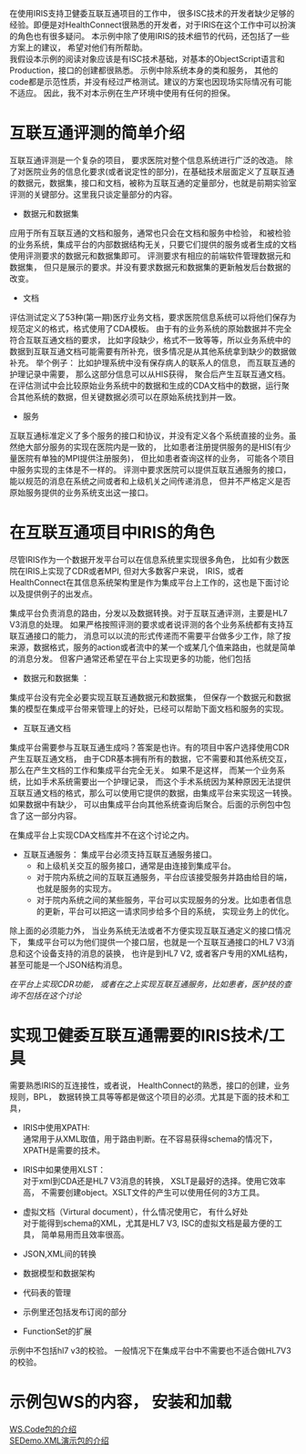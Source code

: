 在使用IRIS支持卫健委互联互通项目的工作中， 很多ISC技术的开发者缺少足够的经验。即便是对HealthConnect很熟悉的开发者，对于IRIS在这个工作中可以扮演的角色也有很多疑问。 本示例中除了使用IRIS的技术细节的代码，还包括了一些方案上的建议， 希望对他们有所帮助。   
我假设本示例的阅读对象应该是有ISC技术基础，对基本的ObjectScript语言和Production，接口的创建都很熟悉。 示例中除系统本身的类和服务， 其他的code都是示范性质，并没有经过严格测试。建议的方案也因现场实际情况有可能不适应。 因此，我不对本示例在生产环境中使用有任何的担保。 

# 互联互通评测的简单介绍
互联互通评测是一个复杂的项目， 要求医院对整个信息系统进行广泛的改造。 除了对医院业务的信息化要求(或者说定性的部分)，在基础技术层面定义了互联互通的数据元，数据集，接口和文档，被称为互联互通的定量部分，也就是前期实验室评测的关键部分。这里我只谈定量部分的内容。 

- 数据元和数据集

应用于所有互联互通的文档和服务，通常也只会在文档和服务中检验， 和被检验的业务系统，集成平台的内部数据结构无关，只要它们提供的服务或者生成的文档使用评测要求的数据元和数据集即可。 
评测要求有相应的前端软件管理数据元和数据集， 但只是展示的要求。并没有要求数据元和数据集的更新触发后台数据的改变。

- 文档

评估测试定义了53种(第一期)医疗业务文档，要求医院信息系统可以将他们保存为规范定义的格式，格式使用了CDA模板。 由于有的业务系统的原始数据并不完全符合互联互通文档的要求， 比如字段缺少，格式不一致等等，所以业务系统中的数据到互联互通文档可能需要有所补充，很多情况是从其他系统拿到缺少的数据做补充。 举个例子： 比如护理系统中没有保存病人的联系人的信息， 而互联互通的护理记录中需要， 那么这部分信息可以从HIS获得， 聚合后产生互联互通文档。 在评估测试中会比较原始业务系统中的数据和生成的CDA文档中的数据，运行聚合其他系统的数据，但关键数据必须可以在原始系统找到并一致。

- 服务

互联互通标准定义了多个服务的接口和协议，并没有定义各个系统直接的业务。虽然绝大部分服务的实现在医院内是一致的， 比如患者注册提供服务的是HIS(有少量医院有单独的MPI提供注册服务)， 但比如患者查询这样的业务， 可能各个项目中服务实现的主体是不一样的。 评测中要求医院可以提供互联互通服务的接口，能以规范的消息在系统之间或者和上级机关之间传递消息， 但并不严格定义是否原始服务提供的业务系统支出这一接口。


# 在互联互通项目中IRIS的角色

尽管IRIS作为一个数据开发平台可以在信息系统里实现很多角色， 比如有少数医院在IRIS上实现了CDR或者MPI, 但对大多数客户来说， IRIS，或者HealthConnect在其信息系统架构里是作为集成平台上工作的，这也是下面讨论以及提供例子的出发点。
  
集成平台负责消息的路由，分发以及数据转换。对于互联互通评测，主要是HL7 V3消息的处理。 如果严格按照评测的要求或者说评测的各个业务系统都有支持互联互通接口的能力， 消息可以以流的形式传递而不需要平台做多少工作，除了按来源，数据格式，服务的action或者流中的某一个或某几个值来路由，也就是简单的消息分发。 但客户通常还希望在平台上实现更多的功能，他们包括

- 数据元和数据集 ： 

集成平台没有完全必要实现互联互通数据元和数据集， 但保存一个数据元和数据集的模型在集成平台带来管理上的好处，已经可以帮助下面文档和服务的实现。 

- 互联互通文档
  
集成平台需要参与互联互通生成吗？答案是也许。有的项目中客户选择使用CDR产生互联互通文档， 由于CDR基本拥有所有的数据，它不需要和其他系统交互，那么在产生文档的工作和集成平台完全无关。 如果不是这样， 而某一个业务系统，比如手术系统需要出一个护理记录， 而这个手术系统因为某种原因无法提供互联互通文档的格式，那么可以使用它提供的数据，由集成平台来实现这一转换。 如果数据中有缺少， 可以由集成平台向其他系统查询后聚合。后面的示例包中包含了这一部分内容。 

在集成平台上实现CDA文档库并不在这个讨论之内。

- 互联互通服务：
  集成平台必须支持互联互通服务接口。 
    - 和上级机关交互的服务接口，通常是由连接到集成平台。 
    - 对于院内系统之间的互联互通服务，平台应该接受服务并路由给目的端， 也就是服务的实现方。
    - 对于院内系统之间的某些服务，平台可以实现服务的分发。比如患者信息的更新，平台可以把这一请求同步给多个目的系统， 实现业务上的优化。 

除上面的必须能力外， 当业务系统无法或者不方便实现互联互通定义的接口情况下， 集成平台可以为他们提供一个接口层，也就是一个互联互通接口的HL7 V3消息和这个设备支持的消息的装换， 也许是到HL7 V2, 或者客户专用的XML结构，甚至可能是一个JSON结构消息。


*在平台上实现CDR功能， 或者在之上实现互联互通服务，比如患者，医护技的查询不包括在这个讨论*

# 实现卫健委互联互通需要的IRIS技术/工具

需要熟悉IRIS的互连接性，或者说， HealthConnect的熟悉，接口的创建，业务规则，BPL， 数据转换工具等等都是做这个项目的必须。尤其是下面的技术和工具，

+ IRIS中使用XPATH:  
  通常用于从XML取值，用于路由判断。在不容易获得schema的情况下， XPATH是需要的技术。

+ IRIS中如果使用XLST：   
  对于xml到CDA还是HL7 V3消息的转换， XSLT是最好的选择。使用它效率高， 不需要创建object。XSLT文件的产生可以使用任何的3方工具。

+ 虚拟文档（Virtural document），什么情况使用它， 有什么好处  
  对于能得到schema的XML，尤其是HL7 V3, ISC的虚拟文档是最方便的工具， 简单易用而且效率很高。

+ JSON,XML间的转换

+ 数据模型和数据架构
+ 代码表的管理

+	示例里还包括发布订阅的部分
+	FunctionSet的扩展

 示例中不包括hl7 v3的校验。 一般情况下在集成平台中不需要也不适合做HL7V3的校验。

# 示例包WS的内容， 安装和加载

[WS.Code包的介绍](WSPackageInstuction.md)  
[SEDemo.XML演示包的介绍](SEDemoXMLPackage.md)

